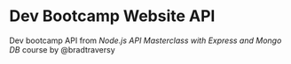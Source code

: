 # Dev Bootcamp Website API

Dev bootcamp API from _Node.js API Masterclass with Express and Mongo DB_ course by @bradtraversy
